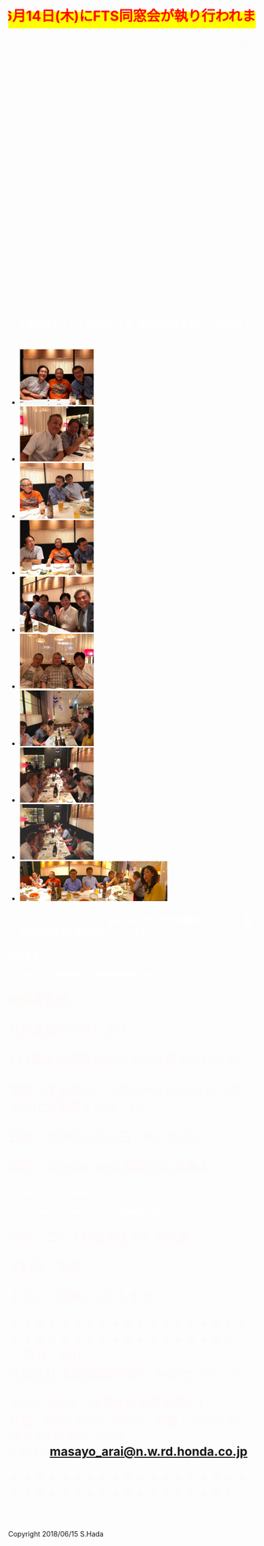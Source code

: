 
<html lang="ja">
 <head>
  <meta charset="utf-8" />

<style type="text/css">
  p {
color: #fffafa;
font-size: 1.5em;
 }
<!--
 .red {color:#ff0000;}
 .grey {color:#ffffff; background:#999999;}
 .yellow {color:#ff0000; background:#ffff00;}
 .blue {color:#0000ff;}
 .white {color:#ffffff; blinking;}
 .waku {border:2px dotted #99cc66;
　　　　　　line-height: 200%;
　　　　　　padding: 10px;}
 -->
 #preview{
	position: relative;
	border: 3px solid #333;
	background: #444;
	padding: 5px;
	display: none;
	color: #FFF;
	text-align: center;
}
    body { background: url(https://torokoid.github.io/fts/20180614_01.JPG) repeat-y top center fixed;  background-size:contain; "} 
   </style> 
</head>
<body>
<h1><span class="yellow"><marquee behavior="alternate">!!! 2018年6月14日(木)にFTS同窓会が執り行われました !!!</marquee></span></h1>
<p align="right"><marquee direction="right" scrollamount="20" width="30%">(^_^)/~hada</marquee></p>
<br><br><br><br><br><br><br><br><br><br><br><br><br><br><br><br><br><br><br><br><br><br><br><br><br><br><br><br><br>
 <ul>
	 <h3><span class="white">↓画像はクリックで拡大します。閲覧後は戻るボタンでお戻りください。</span></h3>
<li><a href="20180614_05.jpg" class="preview"><img src="20180614_05.jpg" alt="サンプル画像" width="150" /></a></li>
<li><a href="20180614_03.jpg" class="preview"><img src="20180614_03.jpg" alt="サンプル画像" width="150" /></a></li>
<li><a href="20180614_04.jpg" class="preview"><img src="20180614_04.jpg" alt="サンプル画像" width="150" /></a></li>
<li><a href="20180614_02.jpg" class="preview"><img src="20180614_02.jpg" alt="サンプル画像" width="150" /></a></li>
<li><a href="20180614_06.jpg" class="preview"><img src="20180614_06.jpg" alt="サンプル画像" width="150" /></a></li>
<li><a href="20180614_07.jpg" class="preview"><img src="20180614_07.jpg" alt="サンプル画像" width="150" /></a></li>
<li><a href="20180614_08.jpg" class="preview"><img src="20180614_08.jpg" alt="サンプル画像" width="150" /></a></li>
<li><a href="20180614_09.jpg" class="preview"><img src="20180614_09.jpg" alt="サンプル画像" width="150" /></a></li>
<li><a href="20180614_10.jpg" class="preview"><img src="20180614_10.jpg" alt="サンプル画像" width="150" /></a></li>
<li><a href="20180614_11.JPG" class="preview"><img src="20180614_11.JPG" alt="サンプル画像" width="300" /></a></li>
	<h3><span class="white">↑パノラママジックで、横山さんの手が千手観音になったり、誰だかわからない女性がいたりします。</span></h3>
</ul>

<h3><span class="white">開催宣言<br>
	
	Subject: 【人数確認】　FTS関連同窓会　<br>

 

関係者各位<br>

 

お世話様でございます。<br>

FTS関連の同窓会を以下の日程で行います。<br>

参加できる方は、このメールに6月7日（木）までにお返事くださーい。<br>

 

 

日時：2018年6月14日（木）19:00～<br>

場所：Chinese Grill 随園別館 京橋店<br>

        050-3476-0232<br>

        https://r.gnavi.co.jp/p386002/<br>

内容：コース料理を注文する予定<br>

予約名：荒井<br>

 

 

よろしくお願いいたします。<br>

 

 

★★★★★★★★★★★★★★★★★★★★★★★★★★★★★★★★★★★★★<br>
　
荒井　雅代<br>
株式会社 本田技術研究所　R&DセンターＸ<br>

〒351-0188　埼玉県和光市本町8-1<br>
外線：080-4789-8853　内線：8705148<br>
FAX:048-462-5106<br>
E-mail:masayo_arai@n.w.rd.honda.co.jp<br>

★★★★★★★★★★★★★★★★★★★★★★★★★★★★★★★★★★★★★<br></span></h3>

  </body>
</html>
<br><br>

<!-- フッタ -->
 <footer>
 Copyright 2018/06/15 S.Hada
 </footer>
